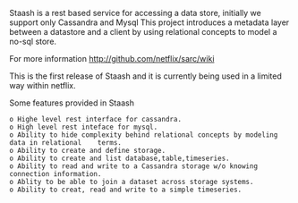 Staash is a rest based service for accessing a data store, initially  we support only Cassandra and Mysql
This project introduces a metadata layer between a datastore and a client by using relational concepts to model a no-sql store.

For more information http://github.com/netflix/sarc/wiki

This is the first release of Staash and it is currently being used in a limited way within netflix.

Some features provided in Staash

    o Highe level rest interface for cassandra.
    o High level rest inteface for mysql.
    o Ability to hide complexity behind relational concepts by modeling data in relational    terms.
    o Ability to create and define storage.
    o Ability to create and list database,table,timeseries.
    o Ability to read and write to a Cassandra storage w/o knowing connection information.
    o Ablity to be able to join a dataset across storage systems.
    o Ability to creat, read and write to a simple timeseries.


